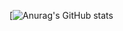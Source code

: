 [![Anurag's GitHub stats](https://github-readme-stats.vercel.app/api?username=1091561148//github.com/anuraghazra/github-readme-stats)
